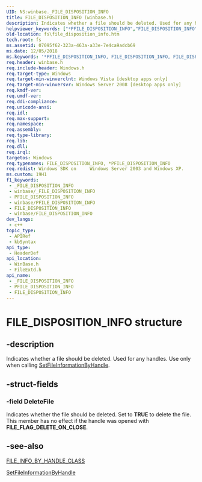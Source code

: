```yaml
---
UID: NS:winbase._FILE_DISPOSITION_INFO
title: FILE_DISPOSITION_INFO (winbase.h)
description: Indicates whether a file should be deleted. Used for any handles.
helpviewer_keywords: ["*PFILE_DISPOSITION_INFO","FILE_DISPOSITION_INFO","FILE_DISPOSITION_INFO structure [Files]","PFILE_DISPOSITION_INFO","PFILE_DISPOSITION_INFO structure pointer [Files]","fileextd/FILE_DISPOSITION_INFO","fileextd/PFILE_DISPOSITION_INFO","fs.file_disposition_info","winbase/FILE_DISPOSITION_INFO","winbase/PFILE_DISPOSITION_INFO"]
old-location: fs\file_disposition_info.htm
tech.root: fs
ms.assetid: 07095f62-323a-463a-a33e-7e4ca9adcb69
ms.date: 12/05/2018
ms.keywords: '*PFILE_DISPOSITION_INFO, FILE_DISPOSITION_INFO, FILE_DISPOSITION_INFO structure [Files], PFILE_DISPOSITION_INFO, PFILE_DISPOSITION_INFO structure pointer [Files], fileextd/FILE_DISPOSITION_INFO, fileextd/PFILE_DISPOSITION_INFO, fs.file_disposition_info, winbase/FILE_DISPOSITION_INFO, winbase/PFILE_DISPOSITION_INFO'
req.header: winbase.h
req.include-header: Windows.h
req.target-type: Windows
req.target-min-winverclnt: Windows Vista [desktop apps only]
req.target-min-winversvr: Windows Server 2008 [desktop apps only]
req.kmdf-ver: 
req.umdf-ver: 
req.ddi-compliance: 
req.unicode-ansi: 
req.idl: 
req.max-support: 
req.namespace: 
req.assembly: 
req.type-library: 
req.lib: 
req.dll: 
req.irql: 
targetos: Windows
req.typenames: FILE_DISPOSITION_INFO, *PFILE_DISPOSITION_INFO
req.redist: Windows SDK on     Windows Server 2003 and Windows XP.
ms.custom: 19H1
f1_keywords:
 - _FILE_DISPOSITION_INFO
 - winbase/_FILE_DISPOSITION_INFO
 - PFILE_DISPOSITION_INFO
 - winbase/PFILE_DISPOSITION_INFO
 - FILE_DISPOSITION_INFO
 - winbase/FILE_DISPOSITION_INFO
dev_langs:
 - c++
topic_type:
 - APIRef
 - kbSyntax
api_type:
 - HeaderDef
api_location:
 - WinBase.h
 - FileExtd.h
api_name:
 - _FILE_DISPOSITION_INFO
 - PFILE_DISPOSITION_INFO
 - FILE_DISPOSITION_INFO
---
```


# FILE_DISPOSITION_INFO structure


## -description

Indicates whether a file  should be deleted. Used for any handles. Use only when calling 
   <a href="/windows/desktop/api/fileapi/nf-fileapi-setfileinformationbyhandle">SetFileInformationByHandle</a>.

## -struct-fields

### -field DeleteFile

Indicates whether the file should be deleted. Set to <b>TRUE</b> to delete the file. 
      This member has no effect if the handle was opened with 
      <b>FILE_FLAG_DELETE_ON_CLOSE</b>.

## -see-also

<a href="/windows/desktop/api/minwinbase/ne-minwinbase-file_info_by_handle_class">FILE_INFO_BY_HANDLE_CLASS</a>



<a href="/windows/desktop/api/fileapi/nf-fileapi-setfileinformationbyhandle">SetFileInformationByHandle</a>

